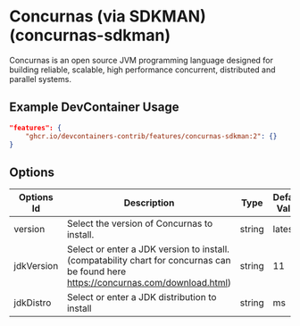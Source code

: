 
# Concurnas (via SDKMAN) (concurnas-sdkman)

Concurnas is an open source JVM programming language designed for building
reliable, scalable, high performance concurrent, distributed and parallel
systems.

## Example DevContainer Usage

```json
"features": {
    "ghcr.io/devcontainers-contrib/features/concurnas-sdkman:2": {}
}
```

## Options

| Options Id | Description | Type | Default Value |
|-----|-----|-----|-----|
| version | Select the version of Concurnas to install. | string | latest |
| jdkVersion | Select or enter a JDK version to install. (compatability chart for concurnas can be found here https://concurnas.com/download.html) | string | 11 |
| jdkDistro | Select or enter a JDK distribution to install | string | ms |


